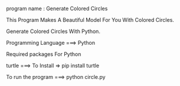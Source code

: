 program name : Generate Colored Circles

This Program Makes A Beautiful Model For You With Colored Circles.

Generate Colored Circles With Python.

Programming Language ===> Python

Required packages For Python

turtle ===> To Install => pip install turtle

To run the program ===> python circle.py
